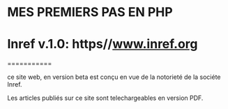 # MES PREMIERS PAS EN PHP 
# Inref v.1.0: https//www.inref.org
===========

ce site web, en version beta est conçu en vue de la notorieté de la sociéte Inref.

 Les articles publiés sur ce site  sont telechargeables en version PDF.
